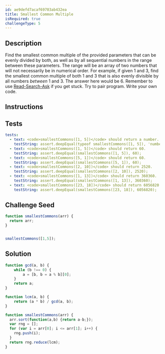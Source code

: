 ```yaml
---
id: ae9defd7acaf69703ab432ea
title: Smallest Common Multiple
isRequired: true
challengeType: 5
---
```


## Description
<section id='description'>
Find the smallest common multiple of the provided parameters that can be evenly divided by both, as well as by all sequential numbers in the range between these parameters.
The range will be an array of two numbers that will not necessarily be in numerical order.
For example, if given 1 and 3, find the smallest common multiple of both 1 and 3 that is also evenly divisible by all numbers <em>between</em> 1 and 3. The answer here would be 6.
Remember to use <a href='http://forum.freecodecamp.org/t/how-to-get-help-when-you-are-stuck/19514' target='_blank'>Read-Search-Ask</a> if you get stuck. Try to pair program. Write your own code.
</section>

## Instructions
<section id='instructions'>

</section>

## Tests
<section id='tests'>

```yml
tests:
  - text: <code>smallestCommons([1, 5])</code> should return a number.
    testString: assert.deepEqual(typeof smallestCommons([1, 5]), 'number', '<code>smallestCommons([1, 5])</code> should return a number.');
  - text: <code>smallestCommons([1, 5])</code> should return 60.
    testString: assert.deepEqual(smallestCommons([1, 5]), 60);
  - text: <code>smallestCommons([5, 1])</code> should return 60.
    testString: assert.deepEqual(smallestCommons([5, 1]), 60);
  - text: <code>smallestCommons([2, 10])</code> should return 2520.
    testString: assert.deepEqual(smallestCommons([2, 10]), 2520);
  - text: <code>smallestCommons([1, 13])</code> should return 360360.
    testString: assert.deepEqual(smallestCommons([1, 13]), 360360);
  - text: <code>smallestCommons([23, 18])</code> should return 6056820.
    testString: assert.deepEqual(smallestCommons([23, 18]), 6056820);

```

</section>

## Challenge Seed
<section id='challengeSeed'>

<div id='js-seed'>

```js
function smallestCommons(arr) {
  return arr;
}


smallestCommons([1,5]);
```

</div>



</section>

## Solution
<section id='solution'>


```js
function gcd(a, b) {
    while (b !== 0) {
        a = [b, b = a % b][0];
    }
    return a;
}

function lcm(a, b) {
    return (a * b) / gcd(a, b);
}

function smallestCommons(arr) {
  arr.sort(function(a,b) {return a-b;});
  var rng = [];
  for (var i = arr[0]; i <= arr[1]; i++) {
    rng.push(i);
  }
  return rng.reduce(lcm);
}
```

</section>
